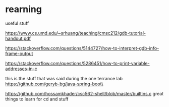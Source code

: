 # rearning
useful stuff

https://www.cs.umd.edu/~srhuang/teaching/cmsc212/gdb-tutorial-handout.pdf

https://stackoverflow.com/questions/5144727/how-to-interpret-gdb-info-frame-output

https://stackoverflow.com/questions/5286451/how-to-print-variable-addresses-in-c

this is the stuff that was said during the one terrance lab https://github.com/geryb-bg/java-spring-boot\

https://github.com/hossamkhader/csc562-shell/blob/master/builtins.c great things to learn for cd and stuff
